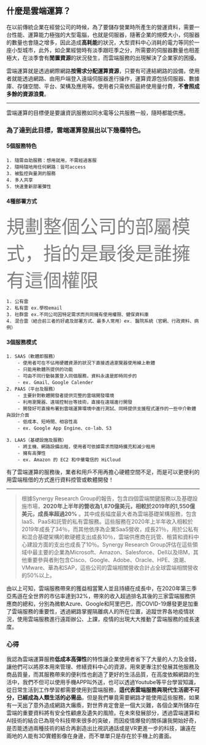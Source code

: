 
## 什麼是雲端運算？

在以前傳統企業在經營公司的時候，為了要儲存營業時所產生的營運資料，需要一台性能、運算能力極強的大型電腦，也就是伺服器，隨著企業的規模大小，伺服器的數量也會隨之增多，因此造成**高耗能**的狀況，大型資料中心消耗的電力等同於一座小型城市，此外，如企業經營時有淡季跟旺季之分，所需要的伺服器數量也相差極大，在淡季會有**閒置資源**的狀況發生，而雲端服務的出現解決了企業家的困擾。

雲端運算就是透過網際網路**按需求分配運算資源**，只要有可連結網路的設備，使用者就能透過網路、由用戶端登入遠端伺服器進行操作，運算資源包括伺服器、數據庫、存儲空間、平台、架構及應用等。使用者只需依照最終使用量付費，**不會照成多餘的資源浪費**。

---

雲端運算的目標便是要讓資訊服務如同水電等公共服務一般，隨時都能供應。

### 為了達到此目標，雲端運算發展出以下幾種特色。

#### 5個服務特色
    1. 隨需自助服務：想用就用，不需經過客服
    2. 隨時隨地用任何網路：皆可access
    3. 被監控與量測的服務
    4. 多人共享
    5. 快速重新部署彈性
    
#### 4種部署方式
<font color=gray size=12px>規劃整個公司的部屬模式，指的是最後是誰擁有這個權限</font>
    
    1. 公有雲
    2. 私有雲 ex.學校email
    3. 社群雲 ex.不同公司因特定需求而共同擁有使用權限、健保資料庫
    4. 混合雲（結合前三者的好處及部署方式、最多人常用）ex. 醫院系統（官網、行政資料、病例）
    
#### 3個服務模式
    1. SAAS（軟體即服務）
        - 使用者可在不佔用硬體資源的狀況下直接透過瀏覽器使用線上軟體
        - 只能用軟體所提供的功能
        - 可由不同行動裝置登入同個服務，資料永遠是即時同步的
        - ex. Gmail、Google Calender
    2. PAAS（平台及服務）
        - 主要針對軟體開發者提供完整的雲端開發環境
        - 利用瀏覽器、遠端控制台等技術，直接在遠端進行開發
        - 開發好可直接布署到雲端運算環境中進行測試、同時提供支援程式運作的一些中介軟體與設計介面
        - 低成本、短時間、相容性高
        - ex. Google App Engine、co-lab、S3

    3. LAAS（基礎設施及服務）
        - 將主機、網路設備出租，使用者可依據需求而隨時擴充和減少租用
        - 擁有高彈性
        - ex. Amazon 的 EC2 和中華電信的 HiCloud

有了雲端運算的服務後，業者和用戶不用再擔心硬體空間不足，而是可以更便利的用雲端租借的方式進行資料控管或軟體開發！


--- 


> 根據Synergy Research Group的報告，包含四個雲端關鍵服務以及基礎設施市場，**2020年上半年的營收為1,870億美元，相較於2019年的1,550億美元，成長率超過20%** 。其中成長幅度最大者為雲端基礎架構服務，包含IaaS、PaaS和託管的私有雲服務。這些服務在2020年上半年收入相較於2019年成長了34％，而其他依序為企業SaaS營收，成長21％，用於公私有和混合基礎架構的軟硬體支出成長10％，雲端供應商在託管、租賃和資料中心建設方面的支出也成長了10％。Synergy Research Group評估在這些領域中最主要的企業為Microsoft、Amazon、Salesforce、Dell以及IBM，其他重要參與者則包含Cisco、Google、Adobe、Oracle、HPE、浪潮、VMware、華為和SAP，這些公司的雲端相關營收合計占全球雲端相關營收的50%以上。

由以上可知，雲端服務帶來的獲益相當驚人並且持續在成長中，在2020年第三季亞馬遜在全世界的市佔率達到32%，帶來的收入超過排名其後的三家雲端服務供應商的總和，分別為微軟Azure、Google和阿里巴巴，而COVID-19爆發更是加重了雲端服務的重要性，透過網路掌握隔離病人的所在位置，追蹤世界各地疫情狀況，使用雲端服務進行遠距辦公、上課，疫情的出現大大推動了雲端服務的成長速度。



### 心得
   我認為雲端運算服務**低成本高彈性**的特性讓企業使用者省下了大量的人力及金錢，讓他們可以將原本用來管理、修繕資料中心的資源，用來更專注於發展其他服務及商品質量，而其服務帶來的便利性也創造了更好的生活品質，在高度依賴網路的生活中，我們不但可以使用手機APP叫外送，也可以透過Youtube等平台學習知識，從日常生活到工作學習都需要使用到雲端服務，**這代表雲端服務與現代生活密不可分，已經成為人類生活的必需品**，但是我們畢竟需要網路才能使用這些服務，如果有一天出了意外造成網路大癱瘓，對世界肯定會是一個大災難，各個企業所儲存在雲端的重要資料將有安全性顧慮及遺失的風險。在未來發展部分，透過雲端運算和AI技術的結合已為現今科技帶來很多的突破，而因疫情爆發的關係讓我開始好奇，是否能透過兩種技術的結合再創造出比視訊通話或是VR更進一步的科技，讓遠在兩地的人能有3D實體影像在身邊，而不單單只是存在於手機上的畫面。
